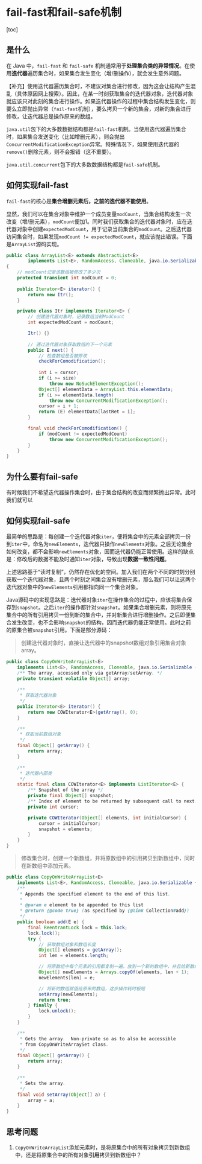 # fail-fast和fail-safe机制

[toc]

## 是什么

在 Java 中，`fail-fast` 和 `fail-safe` 机制通常用于**处理集合类的异常情况**。在使用**迭代器**遍历集合时，如果集合发生变化（增/删操作），就会发生意外问题。



【补充】使用迭代器遍历集合时，不建议对集合进行修改，因为这会让结构产生混乱（具体原因网上搜索）。因此，在某一时刻获取集合的迭代器对象，迭代器对象就应该只对此刻的集合进行操作。如果迭代器操作的过程中集合结构发生变化，则要么立即抛出异常（`fail-fast`机制），要么拷贝一个新的集合，对新的集合进行修改，让迭代器总是操作原来的数组。



`java.util`包下的大多数数据结构都是`fail-fast`机制。当使用迭代器遍历集合时，如果集合发送变化（比如增删元素），则会抛出`ConcurrentModificationException`异常。特殊情况下，如果使用迭代器的`remove()`删除元素，则不会报错（这不重要）。



`java.util.concurrent`包下的大多数数据结构都是`fail-safe`机制。



## 如何实现fail-fast

`fail-fast`的核心是**集合增删元素后，之前的迭代器不能使用**。



显然，我们可以在集合对象中维护一个成员变量`modCount`，当集合结构发生一次改变（增/删元素），`modCount`便加1。同时我们获取集合的迭代器对象时，应在迭代器对象中创建`expectedModCount`，用于记录当前集合的`modCount`。之后迭代器访问集合时，如果发现`modCount != expectedModCount`，就应该抛出错误。下面是`ArrayList`源码实现。



```java
public class ArrayList<E> extends AbstractList<E>
        implements List<E>, RandomAccess, Cloneable, java.io.Serializable
{
    // modCount记录该数组被修改了多少次
    protected transient int modCount = 0;
    
    public Iterator<E> iterator() {
        return new Itr();
    }

    private class Itr implements Iterator<E> {
        // 创建迭代器对象时，记录数组当前ModCount
        int expectedModCount = modCount;

        Itr() {}
        
        // 通过迭代器对象获取数组的下一个元素
        public E next() {
            // 检查数组是否被修改
            checkForComodification();
            
            int i = cursor;
            if (i >= size)
                throw new NoSuchElementException();
            Object[] elementData = ArrayList.this.elementData;
            if (i >= elementData.length)
                throw new ConcurrentModificationException();
            cursor = i + 1;
            return (E) elementData[lastRet = i];
        }

        final void checkForComodification() {
            if (modCount != expectedModCount)
                throw new ConcurrentModificationException();
        }
    }
}
```



## 为什么要有fail-safe

有时候我们不希望迭代器操作集合时，由于集合结构的改变而频繁抛出异常。此时我们就可以



## 如何实现fail-safe

最简单的思路是：每创建一个迭代器对象`iter`，便将集合中的元素全部拷贝一份到`iter`中，命名为`newElements`，迭代器只操作`newElements`对象。之后无论集合如何改变，都不会影响`newElements`对象，因而迭代器仍能正常使用。这样的缺点是：修改后的数据不能及时通知`iter`对象，导致出现**数据一致性问题**。



上述思路基于“读时复制”，仍然存在优化的空间。加入我们在两个不同的时刻分别获取一个迭代器对象，且两个时刻之间集合没有增删元素，那么我们可以让这两个迭代器对象中的`newElements`引用都指向同一个集合对象。



Java源码中的实现思路是：迭代器对象`iter`在操作集合的过程中，应该将集合保存到`snapshot`。之后`iter`的操作都针对`snapshot`。如果集合增删元素，则将原先集合中的所有引用拷贝一份到新的集合中，并对新集合进行增删操作。之后即便集合发生改变，也不会影响`snapshot`的结构，因而迭代器仍能正常使用。此时之前的原集合被`snapshot`引用。下面是部分源码：



> 创建迭代器对象时，直接让迭代器中的snapshot数组对象引用集合对象array。

```java
public class CopyOnWriteArrayList<E>
    implements List<E>, RandomAccess, Cloneable, java.io.Serializable {
    /** The array, accessed only via getArray/setArray. */
    private transient volatile Object[] array;
    
    /**
     * 获取迭代器对象
     */
    public Iterator<E> iterator() {
        return new COWIterator<E>(getArray(), 0);
    }

    /**
     * 获取当前数组对象
     */
    final Object[] getArray() {
        return array;
    }

    /**
     * 迭代器内部类
     */
    static final class COWIterator<E> implements ListIterator<E> {
        /** Snapshot of the array */
        private final Object[] snapshot;
        /** Index of element to be returned by subsequent call to next.  */
        private int cursor;

        private COWIterator(Object[] elements, int initialCursor) {
            cursor = initialCursor;
            snapshot = elements;
        }
    }
}
```



> 修改集合时，创建一个新数组，并将原数组中的引用拷贝到新数组中，同时在新数组中添加元素。

```java
public class CopyOnWriteArrayList<E>
    implements List<E>, RandomAccess, Cloneable, java.io.Serializable {
    /**
     * Appends the specified element to the end of this list.
     *
     * @param e element to be appended to this list
     * @return {@code true} (as specified by {@link Collection#add})
     */
    public boolean add(E e) {
        final ReentrantLock lock = this.lock;
        lock.lock();
        try {
            // 获取数组对象和数组长度
            Object[] elements = getArray();
            int len = elements.length;

            // 将原数组中每个元素的引用都复制一遍，放到一个新的数组中，并且给新数组加入1个元素
            Object[] newElements = Arrays.copyOf(elements, len + 1);
            newElements[len] = e;

            // 将新的数组赋值给原来的数组，这步操作耗时极短
            setArray(newElements);
            return true;
        } finally {
            lock.unlock();
        }
    }

    /**
     * Gets the array.  Non-private so as to also be accessible
     * from CopyOnWriteArraySet class.
     */
    final Object[] getArray() {
        return array;
    }

    /**
     * Sets the array.
     */
    final void setArray(Object[] a) {
        array = a;
    }
}
```



## 思考问题

1. `CopyOnWriteArrayList`添加元素时，是将原集合中的所有对象拷贝到新数组中，还是将原集合中的所有对象**引用**拷贝到新数组中？
